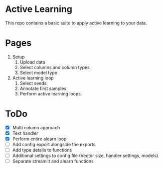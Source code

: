 # Active Learning

This repo contains a basic suite to apply active learning to your data.

# Pages

1) Setup
   1) Upload data
   2) Select columns and column types
   3) Select model type
2) Active learning loop
   1) Select seeds
   2) Annotate first samples
   3) Perform active learning loops.


# ToDo

- [X] Multi column approach
- [X] Text handler
- [X] Perform entire alearn loop
- [ ] Add config export alongside the exports
- [ ] Add type details to functions
- [ ] Additional settings to config file (Vector size, handler settings, models)
- [ ] Separate streamlit and alearn functions
